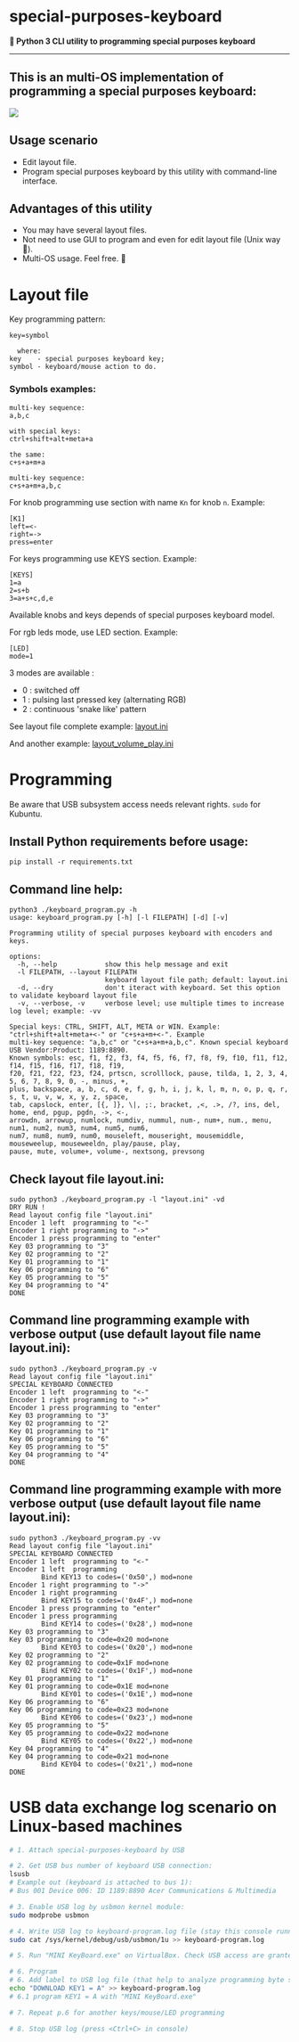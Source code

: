 # special-purposes-keyboard
**:snake: Python 3 CLI utility to programming special purposes keyboard**
_____________________________________________________

## This is an multi-OS implementation of programming a special purposes keyboard:
![](/media/640x640.jpg_.webp)

## Usage scenario

- Edit layout file.
- Program special purposes keyboard by this utility with command-line interface.

## Advantages of this utility
- You may have several layout files.
- Not need to use GUI to program and even for edit layout file (Unix way :robot:).
- Multi-OS usage. Feel free. :cowboy_hat_face:

# Layout file

Key programming pattern:

```
key=symbol

  where:
key    - special purposes keyboard key;
symbol - keyboard/mouse action to do.
```

 ### Symbols examples:
 ```
 multi-key sequence:
 a,b,c

 with special keys:
 ctrl+shift+alt+meta+a

 the same:
 c+s+a+m+a

 multi-key sequence:
 c+s+a+m+a,b,c
```
 For knob programming use section with name `Kn` for knob `n`. Example:
 ```
[K1]
left=<-
right=->
press=enter
```
 For keys programming use KEYS section. Example:
```
[KEYS]
1=a
2=s+b
3=a+s+c,d,e
```
Available knobs and keys depends of special purposes keyboard model.

For rgb leds mode, use LED section. Example:
```
[LED]
mode=1
```
3 modes are available :
- 0 : switched off
- 1 : pulsing last pressed key (alternating RGB)
- 2 : continuous 'snake like' pattern


See layout file complete example: [layout.ini](/layout.ini)

And another example: [layout_volume_play.ini](/layout_volume_play.ini)

# Programming
Be aware that USB subsystem access needs relevant rights. `sudo` for Kubuntu.

## Install Python requirements before usage:
```
pip install -r requirements.txt
```

## Command line help:
```
python3 ./keyboard_program.py -h
usage: keyboard_program.py [-h] [-l FILEPATH] [-d] [-v]

Programming utility of special purposes keyboard with encoders and keys.

options:
  -h, --help            show this help message and exit
  -l FILEPATH, --layout FILEPATH
                        keyboard layout file path; default: layout.ini
  -d, --dry             don't iteract with keyboard. Set this option to validate keyboard layout file
  -v, --verbose, -v     verbose level; use multiple times to increase log level; example: -vv

Special keys: CTRL, SHIFT, ALT, META or WIN. Example: "ctrl+shift+alt+meta+<-" or "c+s+a+m+<-". Example
multi-key sequence: "a,b,c" or "c+s+a+m+a,b,c". Known special keyboard USB Vendor:Product: 1189:8890.
Known symbols: esc, f1, f2, f3, f4, f5, f6, f7, f8, f9, f10, f11, f12, f14, f15, f16, f17, f18, f19,
f20, f21, f22, f23, f24, prtscn, scrolllock, pause, tilda, 1, 2, 3, 4, 5, 6, 7, 8, 9, 0, -, minus, +,
plus, backspace, a, b, c, d, e, f, g, h, i, j, k, l, m, n, o, p, q, r, s, t, u, v, w, x, y, z, space,
tab, capslock, enter, [{, ]}, \|, ;:, bracket, ,<, .>, /?, ins, del, home, end, pgup, pgdn, ->, <-,
arrowdn, arrowup, numlock, numdiv, nummul, num-, num+, num., menu, num1, num2, num3, num4, num5, num6,
num7, num8, num9, num0, mouseleft, mouseright, mousemiddle, mouseweelup, mouseweeldn, play/pause, play,
pause, mute, volume+, volume-, nextsong, prevsong
```
## Check layout file layout.ini:
```
sudo python3 ./keyboard_program.py -l "layout.ini" -vd
DRY RUN !
Read layout config file "layout.ini"
Encoder 1 left  programming to "<-"
Encoder 1 right programming to "->"
Encoder 1 press programming to "enter"
Key 03 programming to "3"
Key 02 programming to "2"
Key 01 programming to "1"
Key 06 programming to "6"
Key 05 programming to "5"
Key 04 programming to "4"
DONE
```

## Command line programming example with verbose output (use default layout file name layout.ini):
```
sudo python3 ./keyboard_program.py -v
Read layout config file "layout.ini"
SPECIAL KEYBOARD CONNECTED
Encoder 1 left  programming to "<-"
Encoder 1 right programming to "->"
Encoder 1 press programming to "enter"
Key 03 programming to "3"
Key 02 programming to "2"
Key 01 programming to "1"
Key 06 programming to "6"
Key 05 programming to "5"
Key 04 programming to "4"
DONE
```

## Command line programming example with more verbose output (use default layout file name layout.ini):
```
sudo python3 ./keyboard_program.py -vv
Read layout config file "layout.ini"
SPECIAL KEYBOARD CONNECTED
Encoder 1 left  programming to "<-"
Encoder 1 left  programming
        Bind KEY13 to codes=('0x50',) mod=none
Encoder 1 right programming to "->"
Encoder 1 right programming
        Bind KEY15 to codes=('0x4F',) mod=none
Encoder 1 press programming to "enter"
Encoder 1 press programming
        Bind KEY14 to codes=('0x28',) mod=none
Key 03 programming to "3"
Key 03 programming to code=0x20 mod=none
        Bind KEY03 to codes=('0x20',) mod=none
Key 02 programming to "2"
Key 02 programming to code=0x1F mod=none
        Bind KEY02 to codes=('0x1F',) mod=none
Key 01 programming to "1"
Key 01 programming to code=0x1E mod=none
        Bind KEY01 to codes=('0x1E',) mod=none
Key 06 programming to "6"
Key 06 programming to code=0x23 mod=none
        Bind KEY06 to codes=('0x23',) mod=none
Key 05 programming to "5"
Key 05 programming to code=0x22 mod=none
        Bind KEY05 to codes=('0x22',) mod=none
Key 04 programming to "4"
Key 04 programming to code=0x21 mod=none
        Bind KEY04 to codes=('0x21',) mod=none
DONE
```

# USB data exchange log scenario on Linux-based machines

```sh
# 1. Attach special-purposes-keyboard by USB

# 2. Get USB bus number of keyboard USB connection:
lsusb
# Example out (keyboard is attached to bus 1):
# Bus 001 Device 006: ID 1189:8890 Acer Communications & Multimedia

# 3. Enable USB log by usbmon kernel module:
sudo modprobe usbmon

# 4. Write USB log to keyboard-program.log file (stay this console running while USB logging):
sudo cat /sys/kernel/debug/usb/usbmon/1u >> keyboard-program.log

# 5. Run "MINI KeyBoard.exe" on VirtualBox. Check USB access are granted

# 6. Program
# 6. Add label to USB log file (that help to analyze programming byte sequence):
echo "DOWNLOAD KEY1 = A" >> keyboard-program.log
# 6.1 program KEY1 = A with "MINI KeyBoard.exe"

# 7. Repeat p.6 for another keys/mouse/LED programming

# 8. Stop USB log (press <Ctrl+C> in console)
```
